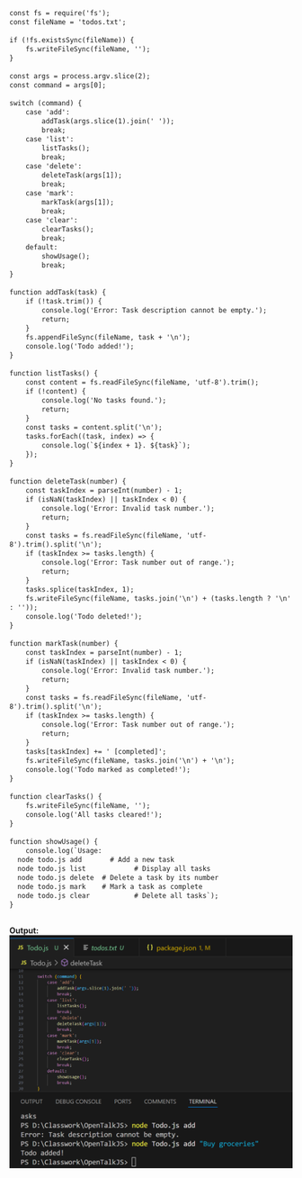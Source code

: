 <pre>
<code>
const fs = require('fs');
const fileName = 'todos.txt';

if (!fs.existsSync(fileName)) {
    fs.writeFileSync(fileName, '');
}

const args = process.argv.slice(2);
const command = args[0];

switch (command) {
    case 'add':
        addTask(args.slice(1).join(' '));
        break;
    case 'list':
        listTasks();
        break;
    case 'delete':
        deleteTask(args[1]);
        break;
    case 'mark':
        markTask(args[1]);
        break;
    case 'clear':
        clearTasks();
        break;
    default:
        showUsage();
        break;
}

function addTask(task) {
    if (!task.trim()) {
        console.log('Error: Task description cannot be empty.');
        return;
    }
    fs.appendFileSync(fileName, task + '\n');
    console.log('Todo added!');
}

function listTasks() {
    const content = fs.readFileSync(fileName, 'utf-8').trim();
    if (!content) {
        console.log('No tasks found.');
        return;
    }
    const tasks = content.split('\n');
    tasks.forEach((task, index) => {
        console.log(`${index + 1}. ${task}`);
    });
}

function deleteTask(number) {
    const taskIndex = parseInt(number) - 1;
    if (isNaN(taskIndex) || taskIndex < 0) {
        console.log('Error: Invalid task number.');
        return;
    }
    const tasks = fs.readFileSync(fileName, 'utf-8').trim().split('\n');
    if (taskIndex >= tasks.length) {
        console.log('Error: Task number out of range.');
        return;
    }
    tasks.splice(taskIndex, 1);
    fs.writeFileSync(fileName, tasks.join('\n') + (tasks.length ? '\n' : ''));
    console.log('Todo deleted!');
}

function markTask(number) {
    const taskIndex = parseInt(number) - 1;
    if (isNaN(taskIndex) || taskIndex < 0) {
        console.log('Error: Invalid task number.');
        return;
    }
    const tasks = fs.readFileSync(fileName, 'utf-8').trim().split('\n');
    if (taskIndex >= tasks.length) {
        console.log('Error: Task number out of range.');
        return;
    }
    tasks[taskIndex] += ' [completed]';
    fs.writeFileSync(fileName, tasks.join('\n') + '\n');
    console.log('Todo marked as completed!');
}

function clearTasks() {
    fs.writeFileSync(fileName, '');
    console.log('All tasks cleared!');
}

function showUsage() {
    console.log(`Usage:
  node todo.js add <task>      # Add a new task
  node todo.js list            # Display all tasks
  node todo.js delete <number> # Delete a task by its number
  node todo.js mark <number>   # Mark a task as complete
  node todo.js clear           # Delete all tasks`);
}
</code>
</pre>


**Output:**  
![ Output](todo.png)